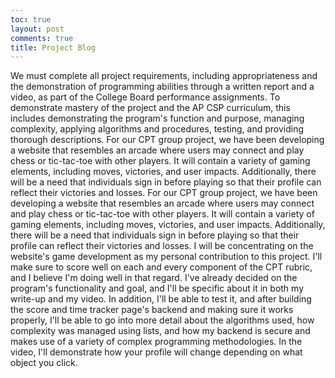 ```yaml
---
toc: true
layout: post
comments: true
title: Project Blog
---
```


We must complete all project requirements, including appropriateness and the demonstration of programming abilities through a written report and a video, as part of the College Board performance assignments. To demonstrate mastery of the project and the AP CSP curriculum, this includes demonstrating the program's function and purpose, managing complexity, applying algorithms and procedures, testing, and providing thorough descriptions. For our CPT group project, we have been developing a website that resembles an arcade where users may connect and play chess or tic-tac-toe with other players. It will contain a variety of gaming elements, including moves, victories, and user impacts. Additionally, there will be a need that individuals sign in before playing so that their profile can reflect their victories and losses.
For our CPT group project, we have been developing a website that resembles an arcade where users may connect and play chess or tic-tac-toe with other players. It will contain a variety of gaming elements, including moves, victories, and user impacts. Additionally, there will be a need that individuals sign in before playing so that their profile can reflect their victories and losses.
I will be concentrating on the website's game development as my personal contribution to this project. I'll make sure to score well on each and every component of the CPT rubric, and I believe I'm doing well in that regard. I've already decided on the program's functionality and goal, and I'll be specific about it in both my write-up and my video. In addition, I'll be able to test it, and after building the score and time tracker page's backend and making sure it works properly, I'll be able to go into more detail about the algorithms used, how complexity was managed using lists, and how my backend is secure and makes use of a variety of complex programming methodologies. In the video, I'll demonstrate how your profile will change depending on what object you click.